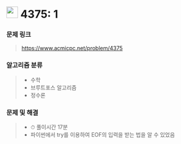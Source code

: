 # <img src="https://d2gd6pc034wcta.cloudfront.net/tier/8.svg" width="30">  4375: 1

### 문제 링크

> https://www.acmicpc.net/problem/4375



### 알고리즘 분류

>- 수학
>- 브루트포스 알고리즘
>- 정수론



### 문제 및 해결

>- ⏱ 풀이시간 17분
>- 파이썬에서 try를 이용하여 EOF의 입력을 받는 법을 알 수 있었음
